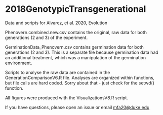 # 2018GenotypicTransgenerational
Data and scripts for Alvarez, et al. 2020, Evolution

Phenovern.combined.new.csv contains the original, raw data for both generations (2 and 3) of the experiment.

GerminationData_Phenovern.csv contains germination data for both generations (2 and 3). This is a separate file because germination data had an additional treatment, which was a manipulation of the germination environment.


Scripts to analyse the raw data are contained in the GenerationComparisonV6.R file. Analyses are organized within functions, but file calls are hard coded. Sorry about that - just check for the setwd() function.


All figures were produced with the VisualizationsV8.R script.

If you have questions, please open an issue or email mfa20@duke.edu
